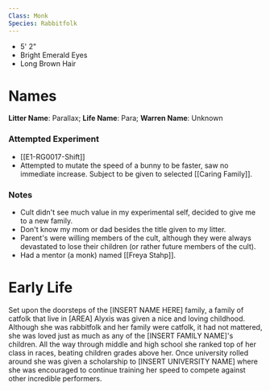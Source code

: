 ```yaml
---
Class: Monk
Species: Rabbitfolk
---
```

- 5' 2"
- Bright Emerald Eyes
- Long Brown Hair
# Names
**Litter Name**: Parallax;
**Life Name**: Para;
**Warren Name**: Unknown
### Attempted Experiment
- [[E1-RG0017-Shift]]
- Attempted to mutate the speed of a bunny to be faster, saw no immediate increase. Subject to be given to selected [[Caring Family]].
### Notes
- Cult didn't see much value in my experimental self, decided to give me to a new family.
- Don't know my mom or dad besides the title given to my litter.
- Parent's were willing members of the cult, although they were always devastated to lose their children (or rather future members of the cult).
- Had a mentor (a monk) named [[Freya Stahp]].
# Early Life
Set upon the doorsteps of the \[INSERT NAME HERE\] family, a family of catfolk that live in \[AREA\] Alyxis was given a nice and loving childhood. Although she was rabbitfolk and her family were catfolk, it had not mattered, she was loved just as much as any of the \[INSERT FAMILY NAME\]'s children. All the way through middle and high school she ranked top of her class in races, beating children grades above her. Once university rolled around she was given a scholarship to \[INSERT UNIVERSITY NAME\] where she was encouraged to continue training her speed to compete against other incredible performers. 